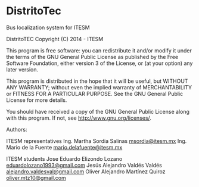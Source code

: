# DistritoTec
Bus localization system for ITESM

DistritoTEC
Copyright (C) 2014 - ITESM

This program is free software: you can redistribute it and/or modify
it under the terms of the GNU General Public License as published by
the Free Software Foundation, either version 3 of the License, or
(at your option) any later version.

This program is distributed in the hope that it will be useful,
but WITHOUT ANY WARRANTY; without even the implied warranty of
MERCHANTABILITY or FITNESS FOR A PARTICULAR PURPOSE.  See the
GNU General Public License for more details.

You should have received a copy of the GNU General Public License
along with this program.  If not, see <http://www.gnu.org/licenses/>.


Authors:

ITESM representatives
    Ing. Martha Sordia Salinas <msordia@itesm.mx>
    Ing. Mario de la Fuente <mario.delafuente@itesm.mx>

ITESM students
	Jose Eduardo Elizondo Lozano eduardolozano1993@gmail.com
	Jesús Alejandro Valdés Valdés alejandro.valdesval@gmail.com
	Oliver Alejandro Martínez Quiroz oliver.mtz10@gmail.com
 